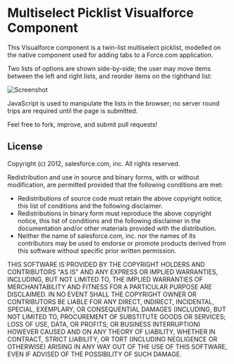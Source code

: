 Multiselect Picklist Visualforce Component
==========================================

This Visualforce component is a twin-list multiselect picklist, modelled on the native component used for adding tabs to a Force.com application.

Two lists of options are shown side-by-side; the user may move items between the left and right lists, and reorder items on the righthand list:

![Screenshot](Visualforce-Multiselect-Picklist/raw/master/screenshot.png)

JavaScript is used to manipulate the lists in the browser; no server round trips are required until the page is submitted.

Feel free to fork, improve, and submit pull requests!

License
-------
Copyright (c) 2012, salesforce.com, inc. All rights reserved.

Redistribution and use in source and binary forms, with or without modification, are permitted provided that the following conditions are met:

- Redistributions of source code must retain the above copyright notice, this list of conditions and the following disclaimer.
- Redistributions in binary form must reproduce the above copyright notice, this list of conditions and the following disclaimer in the documentation and/or other materials provided with the distribution.
- Neither the name of salesforce.com, inc. nor the names of its contributors may be used to endorse or promote products derived from this software without specific prior written permission.

THIS SOFTWARE IS PROVIDED BY THE COPYRIGHT HOLDERS AND CONTRIBUTORS "AS IS" AND ANY EXPRESS OR IMPLIED WARRANTIES, INCLUDING, BUT NOT LIMITED TO, THE IMPLIED WARRANTIES OF MERCHANTABILITY AND FITNESS FOR A PARTICULAR PURPOSE ARE DISCLAIMED. IN NO EVENT SHALL THE COPYRIGHT OWNER OR CONTRIBUTORS BE LIABLE FOR ANY DIRECT, INDIRECT, INCIDENTAL, SPECIAL, EXEMPLARY, OR CONSEQUENTIAL DAMAGES (INCLUDING, BUT NOT LIMITED TO, PROCUREMENT OF SUBSTITUTE GOODS OR SERVICES; LOSS OF USE, DATA, OR PROFITS; OR BUSINESS INTERRUPTION) HOWEVER CAUSED AND ON ANY THEORY OF LIABILITY, WHETHER IN CONTRACT, STRICT LIABILITY, OR TORT (INCLUDING NEGLIGENCE OR OTHERWISE) ARISING IN ANY WAY OUT OF THE USE OF THIS SOFTWARE, EVEN IF ADVISED OF THE POSSIBILITY OF SUCH DAMAGE.